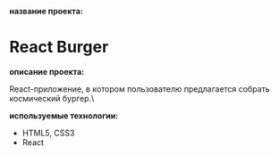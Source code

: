 **название проекта:**
# React Burger

**описание проекта:**

React-приложение, в котором пользователю предлагается собрать космический бургер.\

**используемые технологии:**

* HTML5, CSS3
* React
